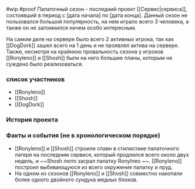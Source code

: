 #wip
#proof
Палаточный сезон - последний проект [[Сервис|сервиса]], состоявший в период с [дата начала] по [дата конца]. Данный сезон не пользовался большой популярность, на нем играло всего 3 человека, а также он не запомнился ничем особо интересным.

На самом деле на сервере было всего 2 активных игрока, так как [[DogDork]] зашел всего на 1 день и не проявлял актива на сервере. Также, несмотря на крайнюю провальность сезона у игроков [[Ronyleno]] и [[Shosh]] были на него большие планы, которым не суждено было реализоваться.

### список участников
* [[Ronyleno]]
* [[Shosh]]
* [[DogDork]]

### История проекта

### Факты и события (не в хронологическом порядке)

* [[Ronyleno]] и [[Shosh]] строили спавн в стилистике палаточного лагеря на последним сервисе, который продлился всего около двух недель, и ~~Shosh люто засрал палатку Ronylneo ~~. [[Ronyleno]] построил выбивающуюся из всего окружения палатку и пруд. 
* На одном из сезонов [[Ronyleno]] и [[Shosh]] совместно накопали более одного двойного сундука медных блоков.